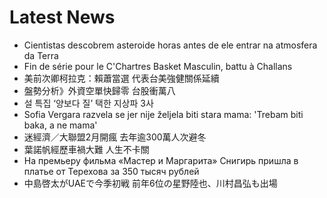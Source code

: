 # Latest News
-  Cientistas descobrem asteroide horas antes de ele entrar na atmosfera da Terra
-  Fin de série pour le C'Chartres Basket Masculin, battu à Challans
-  美前次卿柯拉克：賴蕭當選 代表台美強健關係延續
-  盤勢分析》外資空單快歸零 台股衝萬八
-  설 특집 ‘양보다 질’ 택한 지상파 3사
-  Sofia Vergara razvela se jer nije željela biti stara mama: 'Trebam biti baka, a ne mama'
-  迷經濟／大聯盟2月開瘋 去年逾300萬人次避冬
-  葉諾帆經歷車禍大難 人生不卡關
-  На премьеру фильма «Мастер и Маргарита» Снигирь пришла в платье от Терехова за 350 тысяч рублей
-  中島啓太がUAEで今季初戦 前年6位の星野陸也、川村昌弘も出場
